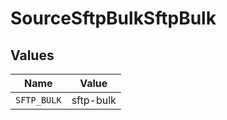 # SourceSftpBulkSftpBulk


## Values

| Name        | Value       |
| ----------- | ----------- |
| `SFTP_BULK` | sftp-bulk   |